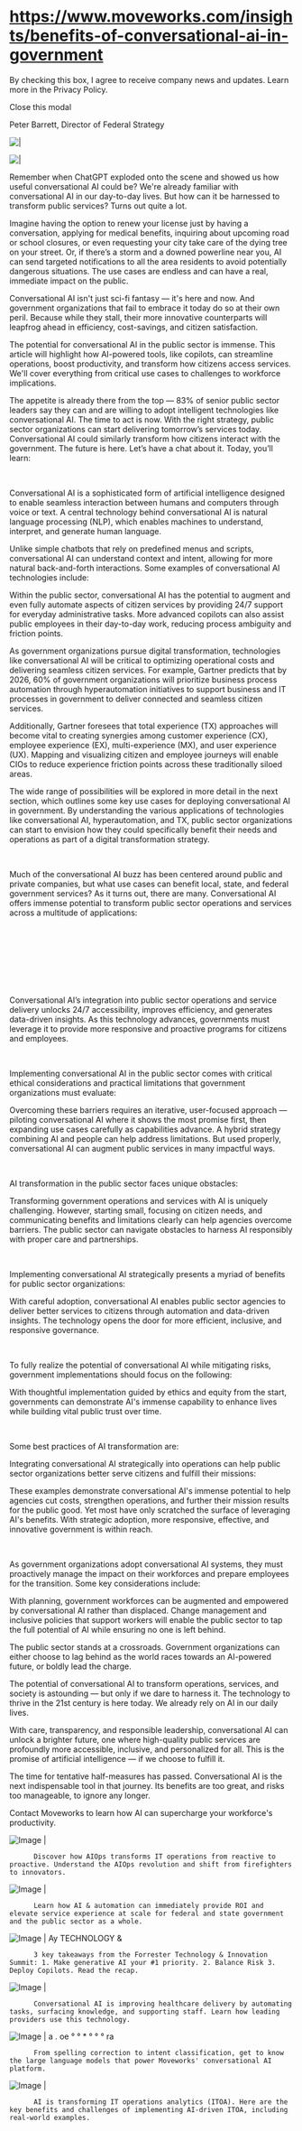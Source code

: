 # https://www.moveworks.com/insights/benefits-of-conversational-ai-in-government

By checking this box, I agree to receive company news and updates. Learn more in the Privacy Policy.







  Close this modal
  



Peter Barrett, Director of Federal Strategy


![ | ](https://www.moveworks.com/hubfs/Public-Sector-Convo-AI.png)

![ | ](https://www.moveworks.com/hubfs/Public-Sector-Convo-AI.png)

Remember when ChatGPT exploded onto the scene and showed us how useful conversational AI could be? We're already familiar with conversational AI in our day-to-day lives. But how can it be harnessed to transform public services? Turns out quite a lot.

Imagine having the option to renew your license just by having a conversation, applying for medical benefits, inquiring about upcoming road or school closures, or even requesting your city take care of the dying tree on your street. Or, if there’s a storm and a downed powerline near you, AI can send targeted notifications to all the area residents to avoid potentially dangerous situations. The use cases are endless and can have a real, immediate impact on the public. 

Conversational AI isn't just sci-fi fantasy — it's here and now. And government organizations that fail to embrace it today do so at their own peril. Because while they stall, their more innovative counterparts will leapfrog ahead in efficiency, cost-savings, and citizen satisfaction.

The potential for conversational AI in the public sector is immense. This article will highlight how AI-powered tools, like copilots, can streamline operations, boost productivity, and transform how citizens access services. We'll cover everything from critical use cases to challenges to workforce implications.

The appetite is already there from the top — 83% of senior public sector leaders say they can and are willing to adopt intelligent technologies like conversational AI. The time to act is now. With the right strategy, public sector organizations can start delivering tomorrow’s services today. Conversational AI could similarly transform how citizens interact with the government. The future is here. Let’s have a chat about it. Today, you’ll learn:

 

Conversational AI is a sophisticated form of artificial intelligence designed to enable seamless interaction between humans and computers through voice or text. A central technology behind conversational AI is natural language processing (NLP), which enables machines to understand, interpret, and generate human language.

Unlike simple chatbots that rely on predefined menus and scripts, conversational AI can understand context and intent, allowing for more natural back-and-forth interactions. Some examples of conversational AI technologies include:

Within the public sector, conversational AI has the potential to augment and even fully automate aspects of citizen services by providing 24/7 support for everyday administrative tasks. More advanced copilots can also assist public employees in their day-to-day work, reducing process ambiguity and friction points.

As government organizations pursue digital transformation, technologies like conversational AI will be critical to optimizing operational costs and delivering seamless citizen services. For example, Gartner predicts that by 2026, 60% of government organizations will prioritize business process automation through hyperautomation initiatives to support business and IT processes in government to deliver connected and seamless citizen services.

Additionally, Gartner foresees that total experience (TX) approaches will become vital to creating synergies among customer experience (CX), employee experience (EX), multi-experience (MX), and user experience (UX). Mapping and visualizing citizen and employee journeys will enable CIOs to reduce experience friction points across these traditionally siloed areas.

The wide range of possibilities will be explored in more detail in the next section, which outlines some key use cases for deploying conversational AI in government. By understanding the various applications of technologies like conversational AI, hyperautomation, and TX, public sector organizations can start to envision how they could specifically benefit their needs and operations as part of a digital transformation strategy.

 

Much of the conversational AI buzz has been centered around public and private companies, but what use cases can benefit local, state, and federal government services? As it turns out, there are many. Conversational AI offers immense potential to transform public sector operations and services across a multitude of applications:

 

 

 

 

Conversational AI’s integration into public sector operations and service delivery unlocks 24/7 accessibility, improves efficiency, and generates data-driven insights. As this technology advances, governments must leverage it to provide more responsive and proactive programs for citizens and employees.

 

Implementing conversational AI in the public sector comes with critical ethical considerations and practical limitations that government organizations must evaluate:

Overcoming these barriers requires an iterative, user-focused approach — piloting conversational AI where it shows the most promise first, then expanding use cases carefully as capabilities advance. A hybrid strategy combining AI and people can help address limitations. But used properly, conversational AI can augment public services in many impactful ways.

 

AI transformation in the public sector faces unique obstacles:

Transforming government operations and services with AI is uniquely challenging. However, starting small, focusing on citizen needs, and communicating benefits and limitations clearly can help agencies overcome barriers. The public sector can navigate obstacles to harness AI responsibly with proper care and partnerships.

 

Implementing conversational AI strategically presents a myriad of benefits for public sector organizations:

With careful adoption, conversational AI enables public sector agencies to deliver better services to citizens through automation and data-driven insights. The technology opens the door for more efficient, inclusive, and responsive governance.

 

To fully realize the potential of conversational AI while mitigating risks, government implementations should focus on the following:

With thoughtful implementation guided by ethics and equity from the start, governments can demonstrate AI's immense capability to enhance lives while building vital public trust over time.

 

Some best practices of AI transformation are:

Integrating conversational AI strategically into operations can help public sector organizations better serve citizens and fulfill their missions:

These examples demonstrate conversational AI's immense potential to help agencies cut costs, strengthen operations, and further their mission results for the public good. Yet most have only scratched the surface of leveraging AI's benefits. With strategic adoption, more responsive, effective, and innovative government is within reach.

 

As government organizations adopt conversational AI systems, they must proactively manage the impact on their workforces and prepare employees for the transition. Some key considerations include:

With planning, government workforces can be augmented and empowered by conversational AI rather than displaced. Change management and inclusive policies that support workers will enable the public sector to tap the full potential of AI while ensuring no one is left behind.

The public sector stands at a crossroads. Government organizations can either choose to lag behind as the world races towards an AI-powered future, or boldly lead the charge.

The potential of conversational AI to transform operations, services, and society is astounding — but only if we dare to harness it. The technology to thrive in the 21st century is here today. We already rely on AI in our daily lives.

With care, transparency, and responsible leadership, conversational AI can unlock a brighter future, one where high-quality public services are profoundly more accessible, inclusive, and personalized for all. This is the promise of artificial intelligence — if we choose to fulfill it.

The time for tentative half-measures has passed. Conversational AI is the next indispensable tool in that journey. Its benefits are too great, and risks too manageable, to ignore any longer.

Contact Moveworks to learn how AI can supercharge your workforce's productivity.

![Image | ](https://www.moveworks.com/hs-fs/hubfs/AIOps-featured-image.png)


          Discover how AIOps transforms IT operations from reactive to proactive. Understand the AIOps revolution and shift from firefighters to innovators.
        

![Image | ](https://www.moveworks.com/hs-fs/hubfs/Public-Sector-Convo-AI.png)


          Learn how AI & automation can immediately provide ROI and elevate service experience at scale for federal and state government and the public sector as a whole.
        

![Image | Ay TECHNOLOGY &](https://www.moveworks.com/hs-fs/hubfs/Forrester%20T%26I%20%281%29.png)


          3 key takeaways from the Forrester Technology & Innovation Summit: 1. Make generative AI your #1 priority. 2. Balance Risk 3. Deploy Copilots. Read the recap.
        

![Image | ](https://www.moveworks.com/hs-fs/hubfs/healthcare-test.png)


          Conversational AI is improving healthcare delivery by automating tasks, surfacing knowledge, and supporting staff. Learn how leading providers use this technology.
        

![Image | a . oe ° ° * ° ° ° ra](https://www.moveworks.com/hs-fs/hubfs/Moveworks_LLM_Feature.png)


          From spelling correction to intent classification, get to know the large language models that power Moveworks' conversational AI platform.
        

![Image | ](https://www.moveworks.com/hs-fs/hubfs/ITOA_feature.png)


          AI is transforming IT operations analytics (ITOA). Here are the key benefits and challenges of implementing AI-driven ITOA, including real-world examples.
        

